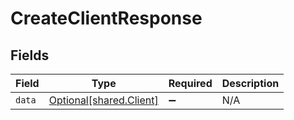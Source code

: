 # CreateClientResponse


## Fields

| Field                                                    | Type                                                     | Required                                                 | Description                                              |
| -------------------------------------------------------- | -------------------------------------------------------- | -------------------------------------------------------- | -------------------------------------------------------- |
| `data`                                                   | [Optional[shared.Client]](../../models/shared/client.md) | :heavy_minus_sign:                                       | N/A                                                      |